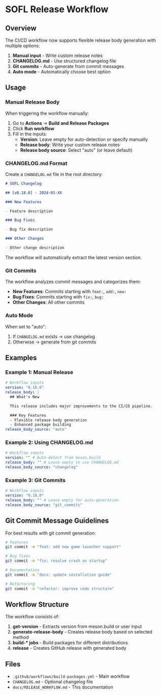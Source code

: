 # SOFL Release Workflow

## Overview

The CI/CD workflow now supports flexible release body generation with multiple options:

1. **Manual input** - Write custom release notes
2. **CHANGELOG.md** - Use structured changelog file
3. **Git commits** - Auto-generate from commit messages
4. **Auto mode** - Automatically choose best option

## Usage

### Manual Release Body

When triggering the workflow manually:

1. Go to **Actions** → **Build and Release Packages**
2. Click **Run workflow**
3. Fill in the inputs:
   - **Version**: Leave empty for auto-detection or specify manually
   - **Release body**: Write your custom release notes
   - **Release body source**: Select "auto" (or leave default)

### CHANGELOG.md Format

Create a `CHANGELOG.md` file in the root directory:

```markdown
# SOFL Changelog

## [v0.18.0] - 2024-01-XX

### New Features

- Feature description

### Bug Fixes

- Bug fix description

### Other Changes

- Other change description
```

The workflow will automatically extract the latest version section.

### Git Commits

The workflow analyzes commit messages and categorizes them:

- **New Features**: Commits starting with `feat:`, `add:`, `new:`
- **Bug Fixes**: Commits starting with `fix:`, `bug:`
- **Other Changes**: All other commits

### Auto Mode

When set to "auto":

1. If `CHANGELOG.md` exists → use changelog
2. Otherwise → generate from git commits

## Examples

### Example 1: Manual Release

```yaml
# Workflow inputs
version: "0.18.0"
release_body: |
  ## What's New

  This release includes major improvements to the CI/CD pipeline.

  ### Key Features
  - Flexible release body generation
  - Enhanced package building
release_body_source: "auto"
```

### Example 2: Using CHANGELOG.md

```yaml
# Workflow inputs
version: "" # Auto-detect from meson.build
release_body: "" # Leave empty to use CHANGELOG.md
release_body_source: "changelog"
```

### Example 3: Git Commits

```yaml
# Workflow inputs
version: "0.18.0"
release_body: "" # Leave empty for auto-generation
release_body_source: "git_commits"
```

## Git Commit Message Guidelines

For best results with git commit generation:

```bash
# Features
git commit -m "feat: add new game launcher support"

# Bug fixes
git commit -m "fix: resolve crash on startup"

# Documentation
git commit -m "docs: update installation guide"

# Refactoring
git commit -m "refactor: improve code structure"
```

## Workflow Structure

The workflow consists of:

1. **get-version** - Extracts version from meson.build or user input
2. **generate-release-body** - Creates release body based on selected method
3. **build-\* jobs** - Build packages for different distributions
4. **release** - Creates GitHub release with generated body

## Files

- `.github/workflows/build-packages.yml` - Main workflow
- `CHANGELOG.md` - Optional changelog file
- `docs/RELEASE_WORKFLOW.md` - This documentation
